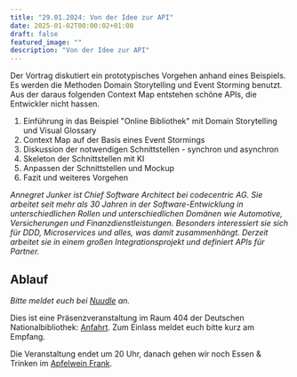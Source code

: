 ```yaml
---
title: "29.01.2024: Von der Idee zur API"
date: 2025-01-02T00:00:02+01:00
draft: false
featured_image: ""
description: "Von der Idee zur API"
---
```


Der Vortrag diskutiert ein prototypisches Vorgehen anhand eines Beispiels. Es werden die Methoden Domain Storytelling und Event Storming benutzt. Aus der daraus folgenden Context Map entstehen schöne APIs, die Entwickler nicht hassen.

1. Einführung in das Beispiel "Online Bibliothek" mit Domain Storytelling und Visual Glossary
2. Context Map auf der Basis eines Event Stormings
3. Diskussion der notwendigen Schnittstellen - synchron und asynchron
4. Skeleton der Schnittstellen mit KI
5. Anpassen der Schnittstellen und Mockup
6. Fazit und weiteres Vorgehen

_Annegret Junker ist Chief Software Architect bei codecentric AG. Sie arbeitet seit mehr als 30 Jahren in der Software-Entwicklung in unterschiedlichen Rollen und unterschiedlichen Domänen wie Automotive, Versicherungen und Finanzdienstleistungen. Besonders interessiert sie sich für DDD, Microservices und alles, was damit zusammenhängt. Derzeit arbeitet sie in einem großen Integrationsprojekt und definiert APIs für Partner._

## Ablauf 

_Bitte meldet euch bei [Nuudle](https://nuudel.digitalcourage.de/w2rgyiLuNEJfEdJp) an._

Dies ist eine Präsenzveranstaltung im Raum 404 der Deutschen Nationalbibliothek: [Anfahrt](https://www.dnb.de/DE/Benutzung/Frankfurt/frankfurt_node.html#doc57382bodyText5).
Zum Einlass meldet euch bitte kurz am Empfang.

Die Veranstaltung endet um 20 Uhr, danach gehen wir noch Essen & Trinken im [Apfelwein Frank](https://www.apfelweinwirtschaft-frank.de/).